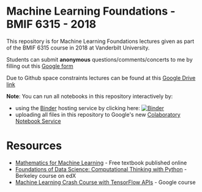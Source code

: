# Machine Learning Foundations - BMIF 6315 - 2018

This repository is for Machine Learning Foundations lectures given as part of the BMIF 6315 course in 2018 at Vanderbilt University. 

Students can submit **anonymous** questions/comments/concerts to me by filling out this [Google form](https://goo.gl/forms/CLzb7ZumJGLcNfeG3)

Due to Github space constraints lectures can be found at this [Google Drive link](https://drive.google.com/open?id=1ydDUm4PHd2-cTg_n-iAiSMoJhS3v4CWG)

**Note**: You can run all notebooks in this repository interactively by:

* using the [Binder](http://mybinder.org/) hosting service by clicking here: [![Binder](https://mybinder.org/badge.svg)](https://mybinder.org/v2/gh/diego898/mlf-bmif-6315-2018/master)
* uploading all files in this repository to Google's new [Colaboratory Notebook Service](colab.research.google.com/)

# Resources

* [Mathematics for Machine Learning](https://mml-book.github.io/) - Free textbook published online
* [Foundations of Data Science: Computational Thinking with Python](https://www.edx.org/course/foundations-data-science-computational-uc-berkeleyx-data8-1x) - Berkeley course on edX
* [Machine Learning Crash Course with TensorFlow APIs](https://developers.google.com/machine-learning/crash-course/) - Google course